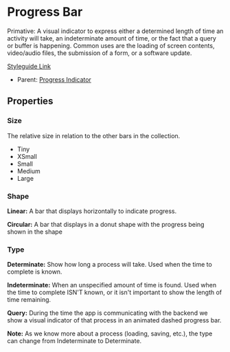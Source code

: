 # Progress Bar

Primative: A visual indicator to express either a determined length of time an activity will take, an indeterminate amount of time, or the fact that a query or buffer is happening.  Common uses are the loading of screen contents, video/audio files, the submission of a form, or a software update.

[Styleguide Link](https://zpl.io/Vx9Lo1k)

- Parent: [Progress Indicator](https://github.com/able-app/docs/blob/d689178b930c7095c750671b112985ac09eccd08/controls/%CE%B5%20elements/progressbar/progressindicator.md)

## Properties

### Size

The relative size in relation to the other bars in the collection.

- Tiny
- XSmall
- Small
- Medium
- Large

### Shape

**Linear:** A bar that displays horizontally to indicate progress.

**Circular:** A bar that displays in a donut shape with the progress being shown in the shape

### Type

**Determinate:** Show how long a process will take.  Used when the time to complete is known.

**Indeterminate:** When an unspecified amount of time is found.  Used when the time to complete ISN'T known, or it isn't important to show the length of time remaining.

**Query:** During the time the app is communicating with the backend we show a visual indicator of that process in an animated dashed progress bar.

**Note:** As we know more about a process (loading, saving, etc.), the type can change from Indeterminate to Determinate.

<ProgressLine color="primary" size="small" type="determinate" value={progress} />

<ProgressCircle color="primary" size="medium" type="indeterminate" value={progress} />